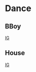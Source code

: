 # Dance

## BBoy

[IG](https://www.instagram.com/reel/C_OHBP3x0eI/)

## House

[IG](https://www.instagram.com/reel/DAPBc1PqZOH/)
